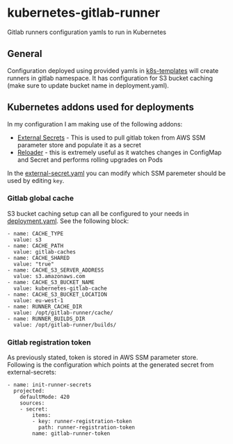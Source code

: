 # kubernetes-gitlab-runner
Gitlab runners configuration yamls to run in Kubernetes

## General

Configuration deployed using provided yamls in [k8s-templates](./k8s-templates) will create runners in gitlab namespace. It has configuration for S3 bucket caching (make sure to update bucket name in deployment.yaml).

## Kubernetes addons used for deployments

In my configuration I am making use of the following addons:

* [External Secrets](https://github.com/godaddy/kubernetes-external-secrets) - This is used to pull gitlab token from AWS SSM parameter store and populate it as a secret
* [Reloader](https://github.com/stakater/Reloader) - this is extremely useful as it watches changes in ConfigMap and Secret and performs rolling upgrades on Pods

In the [external-secret.yaml](./k8s-templates/external-secret.yaml) you can modify which SSM paremeter should be used by editing `key`.

### Gitlab global cache

S3 bucket caching setup can all be configured to your needs in [deployment.yaml](./k8s-templates/deployment.yaml). See the following block:

```
- name: CACHE_TYPE
  value: s3
- name: CACHE_PATH
  value: gitlab-caches
- name: CACHE_SHARED
  value: "true"
- name: CACHE_S3_SERVER_ADDRESS
  value: s3.amazonaws.com
- name: CACHE_S3_BUCKET_NAME
  value: kubernetes-gitlab-cache
- name: CACHE_S3_BUCKET_LOCATION
  value: eu-west-1
- name: RUNNER_CACHE_DIR
  value: /opt/gitlab-runner/cache/
- name: RUNNER_BUILDS_DIR
  value: /opt/gitlab-runner/builds/
```

### Gitlab registration token

As previously stated, token is stored in AWS SSM parameter store. Following is the configuration which points at the generated secret from external-secrets:

```
- name: init-runner-secrets
  projected:
    defaultMode: 420
    sources:
    - secret:
        items:
        - key: runner-registration-token
          path: runner-registration-token
        name: gitlab-runner-token
``` 